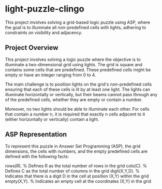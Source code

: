 # light-puzzle-clingo
This project involves solving a grid-based logic puzzle using ASP, where the goal is to illuminate all non-predefined cells with lights, adhering to constraints on visibility and adjacency.

## Project Overview
This project involves solving a logic puzzle where the objective is to illuminate a two-dimensional grid using lights. The grid is square and contains some cells that are predefined. These predefined cells might be empty or have an integer ranging from 0 to 4.

The main challenge is to position lights on the grid's non-predefined cells ensuring that each of these cells is lit by at least one light. The lights can illuminate horizontally or vertically, but their beams cannot pass through any of the predefined cells, whether they are empty or contain a number.

Moreover, no two lights should be able to illuminate each other. For cells that contain a number n, it is required that exactly n cells adjacent to it (either horizontally or vertically) contain a light.

## ASP Representation
To represent this puzzle in Answer Set Programming (ASP), the grid dimensions, the cells with numbers, and the empty predefined cells are defined with the following facts:

rows(R). % Defines R as the total number of rows in the grid
cols(C). % Defines C as the total number of columns in the grid
digit(X,Y,D). % Indicates that there is a digit D in the cell at position (X,Y) within the grid
empty(X,Y). % Indicates an empty cell at the coordinates (X,Y) in the grid
